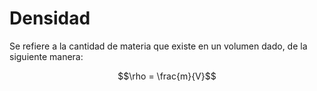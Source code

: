 # Densidad

Se refiere a la cantidad de materia que existe en un volumen dado, de la siguiente manera:

$$\rho = \frac{m}{V}$$
